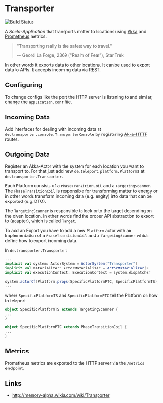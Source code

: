 # Transporter

[![Build Status](https://travis-ci.org/meandor/transporter.svg?branch=master)](https://travis-ci.org/meandor/transporter)

A _Scala-Application_ that transports matter to locations using [Akka](https://akka.io/)
and [Prometheus](https://prometheus.io) metrics.

> "Transporting really is the safest way to travel."
>
> -- Geordi La Forge, 2369 ("Realm of Fear"), Star Trek

In other words it exports data to other locations. It can be used to export data to APIs. 
It accepts incoming data via REST.

## Configuring

To change configs like the port the HTTP server is listening to and similar,
change the `application.conf` file.

## Incoming Data
Add interfaces for dealing with incoming data at `de.transporter.console.TransporterConsole`
by registering [Akka-HTTP](https://doc.akka.io/docs/akka-http/current/scala/http/) routes.

## Outgoing Data
Register an Akka-Actor with the system for each location you want to transport to.
For that just add new `de.teleport.platform.Platform`s at `de.transporter.Transporter`.

Each Platform consists of a `PhaseTransitionCoil` and a `TargetingScanner`.
The `PhaseTransitionCoil` is responsible for transforming matter to energy or in other
words transform incoming data (e.g. engity) into data that can be exported (e.g. DTO).

The `TargetingScanner` is responsible to lock onto the target depending on the given location.
In other words find the proper API abstraction to export to (adapter), which is called `Target`.

To add an Export you have to add a new `Platform` actor with an Implementation of a
`PhaseTransitionCoil` and a `TargetingScanner` which define how to export incoming data.

In `de.transporter.Transporter`:
```scala
...
implicit val system: ActorSystem = ActorSystem("Transporter")
implicit val materializer: ActorMaterializer = ActorMaterializer()
implicit val executionContext: ExecutionContext = system.dispatcher

system.actorOf(Platform.props(SpecificPlatformPTC, SpecificPlatformTS), "SpecificPlatformName")
...
``` 

where `SpecificPlatformTS` and `SpecificPlatformPTC` tell the Platform on how to teleport.
```scala
object SpecificPlatformTS extends TargetingScanner {  
...
}

object SpecificPlatformPTC extends PhaseTransitionCoil {  
...
}
```

## Metrics
Prometheus metrics are exported to the HTTP server via the `/metrics` endpoint.

## Links
* http://memory-alpha.wikia.com/wiki/Transporter